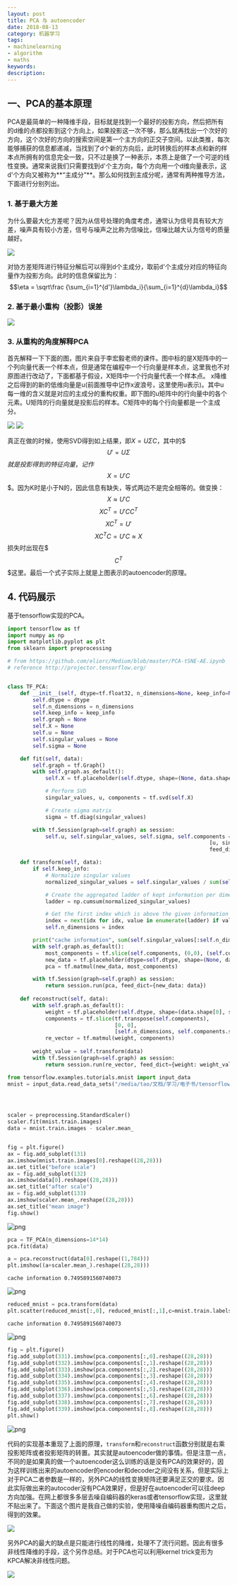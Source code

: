 ```yaml
---
layout: post
title: PCA 与 autoencoder
date: 2018-08-13
category: 机器学习
tags:
- machinelearning
- algorithm
- maths
keywords:
description:
---
```


## 一、PCA的基本原理

PCA是最简单的一种降维手段，目标就是找到一个最好的投影方向，然后把所有的d维的点都投影到这个方向上，如果投影这一次不够，那么就再找出一个次好的方向，这个次好的方向的搜索空间是第一个主方向的正交子空间。以此类推，每次能够捕获的信息都递减，当找到了d个新的方向后，此时转换后的样本点和新的样本点所拥有的信息完全一致，只不过是换了一种表示，本质上是做了一个可逆的线性变换。通常来说我们只需要找到d'个主方向，每个方向用一个d维向量表示，这d'个方向又被称为**“主成分”**。那么如何找到主成分呢，通常有两种推导方法，下面进行分别列出。

### 1. 基于最大方差
为什么要最大化方差呢？因为从信号处理的角度考虑，通常认为信号具有较大方差，噪声具有较小方差，信号与噪声之比称为信噪比，信噪比越大认为信号的质量越好。

![](/img/pca1.png)


<!-- more -->

对协方差矩阵进行特征分解后可以得到d个主成分，取前d'个主成分对应的特征向量作为投影方向。此时的信息保留比为：
$$\eta = \sqrt\frac {\sum_{i=1}^{d'}\lambda_i}{\sum_{i=1}^{d}\lambda_i}$$

### 2. 基于最小重构（投影）误差

![](/img/pca2.png)

### 3. 从重构的角度解释PCA
首先解释一下下面的图，图片来自于李宏毅老师的课件。图中标的是X矩阵中的一个列向量代表一个样本点，但是通常在编程中一个行向量是样本点，这里我也不对原图进行改动了，下面都基于假设，X矩阵中一个行向量代表一个样本点。
x降维之后得到的新的低维向量是u(前面推导中记作x波浪号，这里使用u表示)。其中u每一维的含义就是对应的主成分的重构权重。即下图的u矩阵中的行向量中的各个元素。U矩阵的行向量就是投影后的样本。C矩阵中的每个行向量都是一个主成分。

![](/img/pca3.png)
![](/img/pca4.png)

真正在做的时候，使用SVD得到如上结果，即$X=U\Sigma C$，其中的$$$U'=U\Sigma$$$就是投影得到的特征向量，记作$$$X=U'C$$$。因为K时是小于N的，因此信息有缺失，等式两边不是完全相等的。做变换：
$$ X\approx U'C $$
$$XC^T=U'CC^T$$
$$XC^T=U'$$
$$XC^TC=U'C\approx X$$
损失时出现在$$$C^T$$$这里。最后一个式子实际上就是上图表示的autoencoder的原理。

## 4. 代码展示
基于tensorflow实现的PCA。

```python
import tensorflow as tf
import numpy as np
import matplotlib.pyplot as plt
from sklearn import preprocessing

# from https://github.com/eliorc/Medium/blob/master/PCA-tSNE-AE.ipynb
# reference http://projector.tensorflow.org/


class TF_PCA:
    def __init__(self, dtype=tf.float32, n_dimensions=None, keep_info=None):
        self.dtype = dtype
        self.n_dimensions = n_dimensions
        self.keep_info = keep_info
        self.graph = None
        self.X = None
        self.u = None
        self.singular_values = None
        self.sigma = None

    def fit(self, data):
        self.graph = tf.Graph()
        with self.graph.as_default():
            self.X = tf.placeholder(self.dtype, shape=(None, data.shape[1]))

            # Perform SVD
            singular_values, u, components = tf.svd(self.X)

            # Create sigma matrix
            sigma = tf.diag(singular_values)

        with tf.Session(graph=self.graph) as session:
            self.u, self.singular_values, self.sigma, self.components = session.run(
                                                                [u, singular_values, sigma, components],
                                                                feed_dict={self.X: data})

    def transform(self, data):
        if self.keep_info:
            # Normalize singular values
            normalized_singular_values = self.singular_values / sum(self.singular_values)

            # Create the aggregated ladder of kept information per dimension
            ladder = np.cumsum(normalized_singular_values)

            # Get the first index which is above the given information threshold
            index = next(idx for idx, value in enumerate(ladder) if value >= keep_info) + 1
            self.n_dimensions = index

        print("cache information", sum(self.singular_values[:self.n_dimensions])/sum(self.singular_values))
        with self.graph.as_default():
            most_components = tf.slice(self.components, (0,0), (self.components.shape[0], self.n_dimensions))
            new_data = tf.placeholder(dtype=self.dtype, shape=(None, data.shape[1]))
            pca = tf.matmul(new_data, most_components)

        with tf.Session(graph=self.graph) as session:
            return session.run(pca, feed_dict={new_data: data})
    
    def reconstruct(self, data):
        with self.graph.as_default():
            weight = tf.placeholder(self.dtype, shape=(data.shape[0], self.n_dimensions))
            components = tf.slice(tf.transpose(self.components), 
                                  [0, 0], 
                                  [self.n_dimensions, self.components.shape[1]])
            re_vector = tf.matmul(weight, components)
            
        weight_value = self.transform(data)
        with tf.Session(graph=self.graph) as session:
            return session.run(re_vector, feed_dict={weight: weight_value})
```


```python
from tensorflow.examples.tutorials.mnist import input_data
mnist = input_data.read_data_sets("/media/tao/文档/学习/电子书/tensorflow/TensorFlow实战Google深度学习框架/1.0.0/Chapter05/datasets/MNIST_data", one_hot=False)




scaler = preprocessing.StandardScaler()
scaler.fit(mnist.train.images)
data = mnist.train.images - scaler.mean_


fig = plt.figure()
ax = fig.add_subplot(131)
ax.imshow(mnist.train.images[0].reshape((28,28)))
ax.set_title("before scale")
ax = fig.add_subplot(132)
ax.imshow(data[0].reshape((28,28)))
ax.set_title("after scale")
ax = fig.add_subplot(133)
ax.imshow(scaler.mean_.reshape((28,28)))
ax.set_title("mean image")
fig.show()
```



![png](/img/pca5.png)



```python
pca = TF_PCA(n_dimensions=14*14)
pca.fit(data)

a = pca.reconstruct(data[0].reshape((1,784)))
plt.imshow((a+scaler.mean_).reshape((28,28)))
```

    cache information 0.7495891560740073

![png](/img/pca6.png)



```python
reduced_mnist = pca.transform(data)
plt.scatter(reduced_mnist[:,0], reduced_mnist[:,1],c=mnist.train.labels)
```

    cache information 0.7495891560740073

![png](/img/pca7.png)



```python
fig = plt.figure()
fig.add_subplot(331).imshow(pca.components[:,0].reshape((28,28)))
fig.add_subplot(332).imshow(pca.components[:,1].reshape((28,28)))
fig.add_subplot(333).imshow(pca.components[:,2].reshape((28,28)))
fig.add_subplot(334).imshow(pca.components[:,3].reshape((28,28)))
fig.add_subplot(335).imshow(pca.components[:,4].reshape((28,28)))
fig.add_subplot(336).imshow(pca.components[:,5].reshape((28,28)))
fig.add_subplot(337).imshow(pca.components[:,6].reshape((28,28)))
fig.add_subplot(338).imshow(pca.components[:,7].reshape((28,28)))
fig.add_subplot(339).imshow(pca.components[:,8].reshape((28,28)))
plt.show()
```


![png](/img/pca8.png)


代码的实现基本重现了上面的原理，`transform`和`reconstruct`函数分别就是右乘投影矩阵或者投影矩阵的转置。其实就是autoencoder做的事情。但是注意一点，不同的是如果真的做一个autoencoder这么训练的话是没有PCA的效果好的，因为这样训练出来的autoencoder的encoder和decoder之间没有关系，但是实际上对于PCA二者参数是一样的，另外PCA的线性变换矩阵还要满足正交的要求。因此实际做出来的autocoder没有PCA效果好，但是好在autoencoder可以往deep方向加强。在网上都很多多层去噪自编码器的keras或者tensorflow实现，这里就不贴出来了。下面这个图片是我自己做的实验，使用降噪自编码器重构图片之后，得到的效果。

![](/img/pca10.png)


另外PCA的最大的缺点是只能进行线性的降维，处理不了流行问题。因此有很多非线性降维的手段，这个另作总结。对于PCA也可以利用kernel trick变形为KPCA解决非线性问题。

![](/img/pca9.png)
